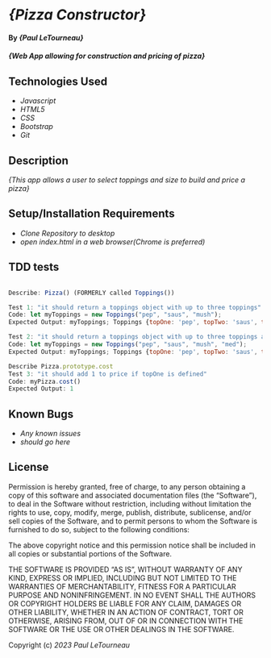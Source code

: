 # _{Pizza Constructor}_

#### By _**{Paul LeTourneau}**_

#### _{Web App allowing for construction and pricing of pizza}_

## Technologies Used

* _Javascript_
* _HTML5_
* _CSS_
* _Bootstrap_
* _Git_

## Description

_{This app allows a user to select toppings and size to build and price a pizza}_

## Setup/Installation Requirements

* _Clone Repository to desktop_
* _open index.html in a web browser(Chrome is preferred)_

## TDD tests
```Javascript

Describe: Pizza() (FORMERLY called Toppings())

Test 1: "it should return a toppings object with up to three toppings"
Code: let myToppings = new Toppings("pep", "saus", "mush");
Expected Output: myToppings; Toppings {topOne: 'pep', topTwo: 'saus', topThree: 'mush'}

Test 2: "it should return a toppings object with up to three toppings and a size"
Code: let myToppings = new Toppings("pep", "saus", "mush", "med");
Expected Output: myToppings; Toppings {topOne: 'pep', topTwo: 'saus', topThree: 'mush', size: 'med'}

Describe Pizza.prototype.cost 
Test 3: "it should add 1 to price if topOne is defined"
Code: myPizza.cost()
Expected Output: 1

```


## Known Bugs

* _Any known issues_
* _should go here_

## License

Permission is hereby granted, free of charge, to any person obtaining a copy of this software and associated documentation files (the “Software”), to deal in the Software without restriction, including without limitation the rights to use, copy, modify, merge, publish, distribute, sublicense, and/or sell copies of the Software, and to permit persons to whom the Software is furnished to do so, subject to the following conditions:

The above copyright notice and this permission notice shall be included in all copies or substantial portions of the Software.

THE SOFTWARE IS PROVIDED “AS IS”, WITHOUT WARRANTY OF ANY KIND, EXPRESS OR IMPLIED, INCLUDING BUT NOT LIMITED TO THE WARRANTIES OF MERCHANTABILITY, FITNESS FOR A PARTICULAR PURPOSE AND NONINFRINGEMENT. IN NO EVENT SHALL THE AUTHORS OR COPYRIGHT HOLDERS BE LIABLE FOR ANY CLAIM, DAMAGES OR OTHER LIABILITY, WHETHER IN AN ACTION OF CONTRACT, TORT OR OTHERWISE, ARISING FROM, OUT OF OR IN CONNECTION WITH THE SOFTWARE OR THE USE OR OTHER DEALINGS IN THE SOFTWARE.

Copyright (c) _2023_ _Paul LeTourneau_
